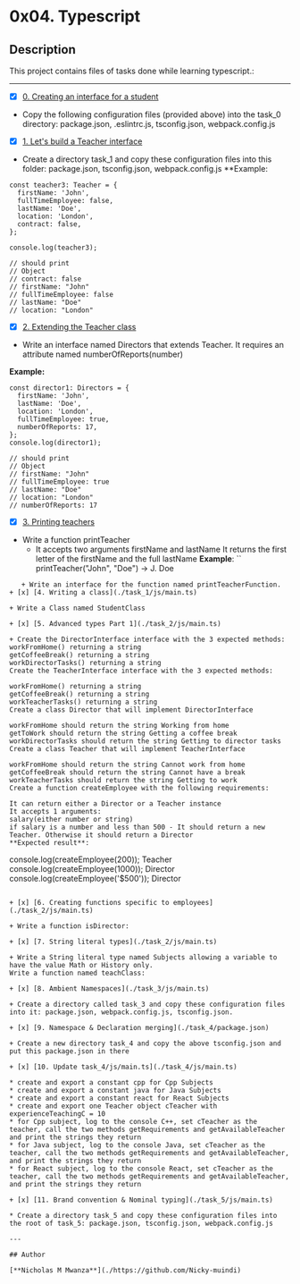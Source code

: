 # 0x04. Typescript

## Description

This project contains files of tasks done while learning typescript.:

---

+ [x] [0. Creating an interface for a student](./task_0/js/main.ts)

+ Copy the following configuration files (provided above) into the task_0 directory: package.json, .eslintrc.js, tsconfig.json, webpack.config.js

+ [x] [1. Let's build a Teacher interface](./task_1/js/main.ts)

+ Create a directory task_1 and copy these configuration files into this folder: package.json, tsconfig.json, webpack.config.js
**Example:
```
const teacher3: Teacher = {
  firstName: 'John',
  fullTimeEmployee: false,
  lastName: 'Doe',
  location: 'London',
  contract: false,
};

console.log(teacher3);

// should print
// Object
// contract: false
// firstName: "John"
// fullTimeEmployee: false
// lastName: "Doe"
// location: "London"
```
+ [x] [2. Extending the Teacher class](./task_1/js/main.ts)

+ Write an interface named Directors that extends Teacher. It requires an attribute named numberOfReports(number)

**Example:**
```
const director1: Directors = {
  firstName: 'John',
  lastName: 'Doe',
  location: 'London',
  fullTimeEmployee: true,
  numberOfReports: 17,
};
console.log(director1);

// should print
// Object
// firstName: "John"
// fullTimeEmployee: true
// lastName: "Doe"
// location: "London"
// numberOfReports: 17
```
+ [x] [3. Printing teachers](./task_1/js/main.ts)

+ Write a function printTeacher
  + It accepts two arguments firstName and lastName
   It returns the first letter of the firstName and the full lastName
**Example**:
``
printTeacher("John", "Doe") -> J. Doe
```
   + Write an interface for the function named printTeacherFunction.
+ [x] [4. Writing a class](./task_1/js/main.ts)

+ Write a Class named StudentClass

+ [x] [5. Advanced types Part 1](./task_2/js/main.ts)

+ Create the DirectorInterface interface with the 3 expected methods:
workFromHome() returning a string
getCoffeeBreak() returning a string
workDirectorTasks() returning a string
Create the TeacherInterface interface with the 3 expected methods:

workFromHome() returning a string
getCoffeeBreak() returning a string
workTeacherTasks() returning a string
Create a class Director that will implement DirectorInterface

workFromHome should return the string Working from home
getToWork should return the string Getting a coffee break
workDirectorTasks should return the string Getting to director tasks
Create a class Teacher that will implement TeacherInterface

workFromHome should return the string Cannot work from home
getCoffeeBreak should return the string Cannot have a break
workTeacherTasks should return the string Getting to work
Create a function createEmployee with the following requirements:

It can return either a Director or a Teacher instance
It accepts 1 arguments:
salary(either number or string)
if salary is a number and less than 500 - It should return a new Teacher. Otherwise it should return a Director
**Expected result**:
```
console.log(createEmployee(200));
Teacher
console.log(createEmployee(1000));
Director
console.log(createEmployee('$500'));
Director
```

+ [x] [6. Creating functions specific to employees](./task_2/js/main.ts)

+ Write a function isDirector:

+ [x] [7. String literal types](./task_2/js/main.ts)

+ Write a String literal type named Subjects allowing a variable to have the value Math or History only.
Write a function named teachClass:

+ [x] [8. Ambient Namespaces](./task_3/js/main.ts)

+ Create a directory called task_3 and copy these configuration files into it: package.json, webpack.config.js, tsconfig.json.

+ [x] [9. Namespace & Declaration merging](./task_4/package.json)

+ Create a new directory task_4 and copy the above tsconfig.json and put this package.json in there

+ [x] [10. Update task_4/js/main.ts](./task_4/js/main.ts)

* create and export a constant cpp for Cpp Subjects
* create and export a constant java for Java Subjects
* create and export a constant react for React Subjects
* create and export one Teacher object cTeacher with experienceTeachingC = 10
* for Cpp subject, log to the console C++, set cTeacher as the teacher, call the two methods getRequirements and getAvailableTeacher and print the strings they return
* for Java subject, log to the console Java, set cTeacher as the teacher, call the two methods getRequirements and getAvailableTeacher, and print the strings they return
* for React subject, log to the console React, set cTeacher as the teacher, call the two methods getRequirements and getAvailableTeacher, and print the strings they return

+ [x] [11. Brand convention & Nominal typing](./task_5/js/main.ts)

* Create a directory task_5 and copy these configuration files into the root of task_5: package.json, tsconfig.json, webpack.config.js

---

## Author

[**Nicholas M Mwanza**](./https://github.com/Nicky-muindi)
